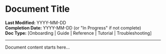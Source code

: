 # Document Title

**Last Modified:** YYYY-MM-DD  
**Completion Date:** YYYY-MM-DD (or "In Progress" if not complete)  
**Doc Type:** [Onboarding | Guide | Reference | Tutorial | Troubleshooting]

---

Document content starts here...
